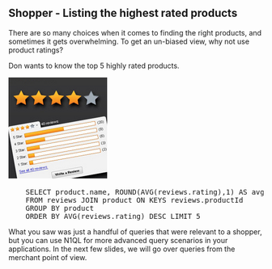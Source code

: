 ## Shopper - Listing the highest rated products

There are so many choices when it comes to finding the right products, and sometimes it gets overwhelming. To get an un-biased view, why not use product ratings?

Don wants to know the top 5 highly rated products. 

![ScreenShot](./images/reviews.png)

<pre id="example">
	SELECT product.name, ROUND(AVG(reviews.rating),1) AS avg_rating 
	FROM reviews JOIN product ON KEYS reviews.productId 
	GROUP BY product 
	ORDER BY AVG(reviews.rating) DESC LIMIT 5
</pre>

What you saw was just a handful of queries that were relevant to a shopper, but you can use N1QL for more advanced query scenarios in your applications. In the next few slides, we will go over queries from the merchant point of view. 
</span>
